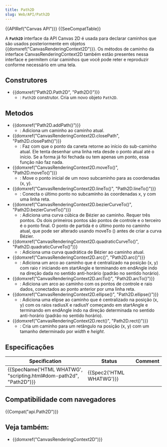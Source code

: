 ```yaml
---
title: Path2D
slug: Web/API/Path2D
---
```


{{APIRef("Canvas API")}} {{SeeCompatTable}}

A **`Path2D`** interface da API Canvas 2D é usada para declarar caminhos que são usados posteriormente em objetos {{domxref("CanvasRenderingContext2D")}}. Os métodos de caminho da interface CanvasRenderingContext2D também estão presentes nessa interface e permitem criar caminhos que você pode reter e reproduzir conforme necessário em uma tela.

## Construtores

- {{domxref("Path2D.Path2D", "Path2D()")}}
  - : `Path2D` construtor. Cria um novo objeto `Path2D`.

## Metodos

- {{domxref("Path2D.addPath()")}}
  - : Adiciona um caminho ao caminho atual.
- {{domxref("CanvasRenderingContext2D.closePath", "Path2D.closePath()")}}
  - : Faz com que o ponto da caneta retorne ao início do sub-caminho atual. Ele tenta desenhar uma linha reta desde o ponto atual até o início. Se a forma já foi fechada ou tem apenas um ponto, essa função não faz nada.
- {{domxref("CanvasRenderingContext2D.moveTo()", "Path2D.moveTo()")}}
  - : Move o ponto inicial de um novo subcaminho para as coordenadas (x, y).
- {{domxref("CanvasRenderingContext2D.lineTo()", "Path2D.lineTo()")}}
  - : Conecta o último ponto no subcaminho às coordenadas x, y com uma linha reta.
- {{domxref("CanvasRenderingContext2D.bezierCurveTo()", "Path2D.bezierCurveTo()")}}
  - : Adiciona uma curva cúbica de Bézier ao caminho. Requer três pontos. Os dois primeiros pontos são pontos de controle e o terceiro é o ponto final. O ponto de partida é o último ponto no caminho atual, que pode ser alterado usando moveTo () antes de criar a curva Bézier.
- {{domxref("CanvasRenderingContext2D.quadraticCurveTo()", "Path2D.quadraticCurveTo()")}}
  - : Adiciona uma curva quadrática de Bézier ao caminho atual.
- {{domxref("CanvasRenderingContext2D.arc()", "Path2D.arc()")}}
  - : Adiciona um arco ao caminho que é centralizado na posição (x, y) com raio r iniciando em startAngle e terminando em endAngle indo na direção dada no sentido anti-horário (padrão no sentido horário).
- {{domxref("CanvasRenderingContext2D.arcTo()", "Path2D.arcTo()")}}
  - : Adiciona um arco ao caminho com os pontos de controle e raio dados, conectados ao ponto anterior por uma linha reta.
- {{domxref("CanvasRenderingContext2D.ellipse()", "Path2D.ellipse()")}}
  - : Adiciona uma elipse ao caminho que é centralizado na posição (x, y) com os raios radiusX e radiusY começando em startAngle e terminando em endAngle indo na direção determinada no sentido anti-horário (padrão no sentido horário).
- {{domxref("CanvasRenderingContext2D.rect()", "Path2D.rect()")}}
  - : Cria um caminho para um retângulo na posição (x, y) com um tamanho determinado por _width_ e _height_.

## Especificações

| Specification                                                                            | Status                           | Comment |
| ---------------------------------------------------------------------------------------- | -------------------------------- | ------- |
| {{SpecName('HTML WHATWG', "scripting.html#dom-path2d", "Path2D")}} | {{Spec2('HTML WHATWG')}} |         |

## Compatibilidade com navegadores

{{Compat("api.Path2D")}}

## Veja também:

- {{domxref("CanvasRenderingContext2D")}}
